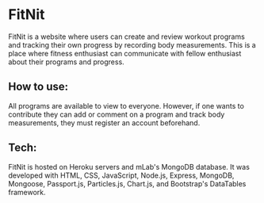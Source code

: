 # FitNit

FitNit is a website where users can create and review workout programs and tracking their own progress by recording body measurements. This is a place where fitness enthusiast can communicate with fellow enthusiast about their programs and progress.

## How to use:

All programs are available to view to everyone. However, if one wants to contribute they can add or comment on a program and track body measurements, they must register an account beforehand.

## Tech:

FitNit is hosted on Heroku servers and mLab's MongoDB database. It was developed with HTML, CSS, JavaScript, Node.js, Express, MongoDB, Mongoose, Passport.js, Particles.js, Chart.js, and Bootstrap's DataTables framework.
